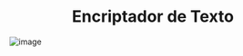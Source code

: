 <h1 align="center"> Encriptador de Texto </h1>

![image](https://github.com/user-attachments/assets/540fc703-eef8-4d4c-ae72-f55dbf9486b2)
